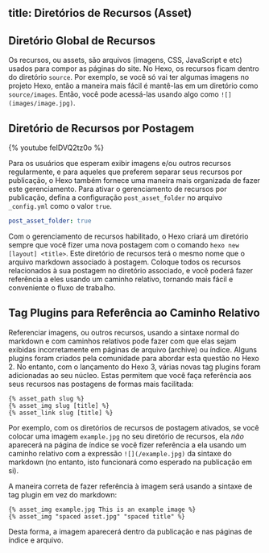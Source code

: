 title: Diretórios de Recursos (Asset)
---
## Diretório Global de Recursos

Os recursos, ou assets, são arquivos (imagens, CSS, JavaScript e etc) usados para compor as páginas do site. No Hexo, os recursos ficam dentro do diretório `source`. Por exemplo, se você só vai ter algumas imagens no projeto Hexo, então a maneira mais fácil é mantê-las em um diretório como `source/images`. Então, você pode acessá-las usando algo como `![](images/image.jpg)`.

## Diretório de Recursos por Postagem

{% youtube feIDVQ2tz0o %}

Para os usuários que esperam exibir imagens e/ou outros recursos regularmente, e para aqueles que preferem separar seus recursos por publicação, o Hexo também fornece uma maneira mais organizada de fazer este gerenciamento. Para ativar o gerenciamento de recursos por publicação, defina a configuração `post_asset_folder` no arquivo `_config.yml` como o valor `true`.

``` yaml _config.yml
post_asset_folder: true
```

Com o gerenciamento de recursos habilitado, o Hexo criará um diretório sempre que você fizer uma nova postagem com o comando `hexo new [layout] <title>`. Este diretório de recursos terá o mesmo nome que o arquivo markdown associado à postagem. Coloque todos os recursos relacionados à sua postagem no diretório associado, e você poderá fazer referência a eles usando um caminho relativo, tornando mais fácil e conveniente o fluxo de trabalho.

## Tag Plugins para Referência ao Caminho Relativo

Referenciar imagens, ou outros recursos, usando a sintaxe normal do markdown e com caminhos relativos pode fazer com que elas sejam exibidas incorretamente em páginas de arquivo (archive) ou índice. Alguns plugins foram criados pela comunidade para abordar esta questão no Hexo 2. No entanto, com o lançamento do Hexo 3, várias novas tag plugins foram adicionadas ao seu núcleo. Estas permitem que você faça referência aos seus recursos nas postagens de formas mais facilitada:

```
{% asset_path slug %}
{% asset_img slug [title] %}
{% asset_link slug [title] %}
```

Por exemplo, com os diretórios de recursos de postagem ativados, se você colocar uma imagem `example.jpg` no seu diretório de recursos, ela *não* aparecerá na página de índice se você fizer referência a ela usando um caminho relativo com a expressão `![](/example.jpg)` da sintaxe do markdown (no entanto, isto funcionará como esperado na publicação em si).

A maneira correta de fazer referência à imagem será usando a sintaxe de tag plugin em vez do markdown:

```
{% asset_img example.jpg This is an example image %}
{% asset_img "spaced asset.jpg" "spaced title" %}
```
Desta forma, a imagem aparecerá dentro da publicação e nas páginas de índice e arquivo.
